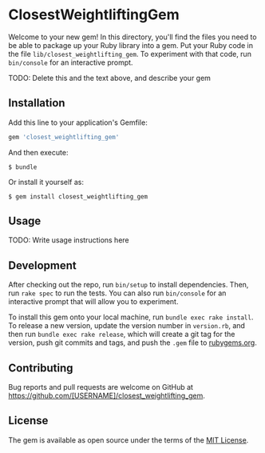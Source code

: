 # ClosestWeightliftingGem

Welcome to your new gem! In this directory, you'll find the files you need to be able to package up your Ruby library into a gem. Put your Ruby code in the file `lib/closest_weightlifting_gem`. To experiment with that code, run `bin/console` for an interactive prompt.

TODO: Delete this and the text above, and describe your gem

## Installation

Add this line to your application's Gemfile:

```ruby
gem 'closest_weightlifting_gem'
```

And then execute:

    $ bundle

Or install it yourself as:

    $ gem install closest_weightlifting_gem

## Usage

TODO: Write usage instructions here

## Development

After checking out the repo, run `bin/setup` to install dependencies. Then, run `rake spec` to run the tests. You can also run `bin/console` for an interactive prompt that will allow you to experiment.

To install this gem onto your local machine, run `bundle exec rake install`. To release a new version, update the version number in `version.rb`, and then run `bundle exec rake release`, which will create a git tag for the version, push git commits and tags, and push the `.gem` file to [rubygems.org](https://rubygems.org).

## Contributing

Bug reports and pull requests are welcome on GitHub at https://github.com/[USERNAME]/closest_weightlifting_gem.


## License

The gem is available as open source under the terms of the [MIT License](http://opensource.org/licenses/MIT).


